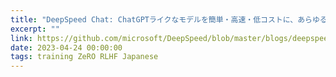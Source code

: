 ```yaml
---
title: "DeepSpeed Chat: ChatGPTライクなモデルを簡単・高速・低コストに、あらゆるスケールで学習"
excerpt: ""
link: https://github.com/microsoft/DeepSpeed/blob/master/blogs/deepspeed-chat/japanese/README.md
date: 2023-04-24 00:00:00
tags: training ZeRO RLHF Japanese
---
```

